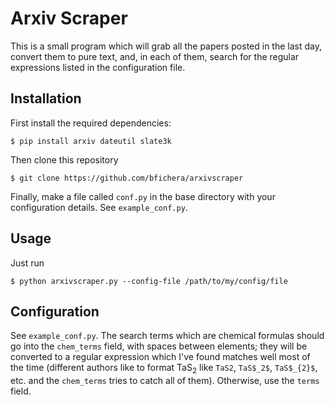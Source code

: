 # Arxiv Scraper

This is a small program which will grab all the papers posted in the last day, convert them to pure text, and, in each of them, search for the regular expressions listed in the configuration file. 

## Installation

First install the required dependencies:

```
$ pip install arxiv dateutil slate3k
```

Then clone this repository

```
$ git clone https://github.com/bfichera/arxivscraper
```

Finally, make a file called ``conf.py`` in the base directory with your configuration details. See ``example_conf.py``.

## Usage

Just run

```
$ python arxivscraper.py --config-file /path/to/my/config/file
```

## Configuration

See ``example_conf.py``. The search terms which are chemical formulas should go into the ``chem_terms`` field, with spaces between elements; they will be converted to a regular expression which I've found matches well most of the time (different authors like to format TaS<sub>2</sub> like ``TaS2``, ``TaS$_2$``, ``TaS$_{2}$``, etc. and the ``chem_terms`` tries to catch all of them). Otherwise, use the ``terms`` field.

